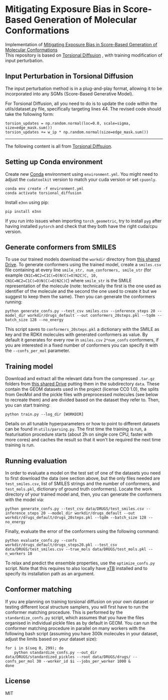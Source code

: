 # Mitigating Exposure Bias in Score-Based Generation of Molecular Conformations   

Implementation of [Mitigating Exposure Bias in Score-Based Generation of Molecular Conformations   
](https://arxiv.org/abs/2206.01729) 
This repository is based on [Torsional Diffsuion](https://github.com/gcorso/torsional-diffusion) , with training modification of input perturbation.

## Input Perturbation in Torsional Diffusion
The input perturbation method is in a plug-and-play format, allowing it to be incorporated into any SGMs (Score-Based Generative Model). 

For Torsional Diffusion, all you need to do is to update the code within the utils/dataset.py file, specifically targeting lines 44. The revised code should take the following form:
    
    torsion_updates = np.random.normal(loc=0.0, scale=sigma, size=edge_mask.sum())
    torsion_updates += w_ip * np.random.normal(size=edge_mask.sum())
***

The following content is all from [Torsional Diffsuion](https://github.com/gcorso/torsional-diffusion).

## Setting up Conda environment

Create new [Conda](https://docs.anaconda.com/anaconda/install/index.html) environment using `environment.yml`. You might need to adjust the `cudatoolkit` version to match your cuda version or set `cpuonly`.

    conda env create -f environment.yml
    conda activate torsional_diffusion

Install `e3nn` using pip:

    pip install e3nn

If you run into issues when importing `torch_geometric`, try to install `pyg` after having installed `pytorch` and check that they both have the right cuda/cpu version. 

## Generate conformers from SMILES

To use our trained models download the `workdir` directory from [this shared Drive](https://drive.google.com/drive/folders/1BBRpaAvvS2hTrH81mAE4WvyLIKMyhwN7?usp=sharing). To generate conformers using the trained model, create a `smiles.csv` file containing at every line `smile_str, num_conformers, smile_str` (for example `CN1C=NC2=C1C(=O)N(C(=O)N2C)C, 10, CN1C=NC2=C1C(=O)N(C(=O)N2C)C`) where `smile_str` is the SMILE representation of the molecule (note: technically the first is the one used as identifier of the molecule and the second the one used to create it but we suggest to keep them the same). Then you can generate the conformers running:

    python generate_confs.py --test_csv smiles.csv --inference_steps 20 --model_dir workdir/drugs_default --out conformers_20steps.pkl --tqdm --batch_size 128 --no_energy

This script saves to `conformers_20steps.pkl` a dictionary with the SMILE as key and the RDKit molecules with generated conformers as value. By default it generates for every row in `smiles.csv` `2*num_confs` conformers, if you are interested in a fixed number of conformers you can specify it with the `--confs_per_mol` parameter.

## Training model

Download and extract all the relevant data from the compressed `.tar.gz` folders from [this shared Drive](https://drive.google.com/drive/folders/1BBRpaAvvS2hTrH81mAE4WvyLIKMyhwN7?usp=sharing) putting them in the subdirectory `data`. These contain the GEOM datasets used in the project (license CC0 1.0), the splits from GeoMol and the pickle files with preprocessed molecules (see below to recreate them) and are divided based on the dataset they refer to. Then, you can start training:

    python train.py --log_dir [WORKDIR]

Details on all tunable hyperparameters or how to point to different datasets can be found in  `utils/parsing.py`. The first time the training is run, a featurisation procedure starts (about 2h on single core CPU, faster with more cores) and caches the result so that it won't be required the next time training is run.

## Running evaluation

In order to evaluate a model on the test set of one of the datasets you need to first download the data (see section above, but the only files needed are `test_smiles.csv`, list of SMILES strings and the number of conformers, and `test_mols.pkl`, dictionary of ground truth conformers). Locate the work directory of your trained model and, then, you can generate the conformers with the model via:

    python generate_confs.py --test_csv data/DRUGS/test_smiles.csv --inference_steps 20 --model_dir workdir/drugs_default --out workdir/drugs_default/drugs_20steps.pkl --tqdm --batch_size 128 --no_energy

Finally, evaluate the error of the conformers using the following command:

    python evaluate_confs.py --confs workdir/drugs_default/drugs_steps20.pkl --test_csv data/DRUGS/test_smiles.csv --true_mols data/DRUGS/test_mols.pkl --n_workers 10

To relax and predict the ensemble properties, use the `optimize_confs.py` script. Note that this requires to also locally have [xTB](https://xtb-docs.readthedocs.io/en/latest/setup.html) installed and to specify its installation path as an argument.

## Conformer matching

If you are planning on training torsional diffusion on your own dataset or testing different local structure samplers, you will first have to run the conformer matching procedure. This is performed by the `standardize_confs.py` script, which assumes that you have the files organised in individual pickle files as by default in GEOM. You can run the conformer matching procedure in parallel on many workers with the following bash script (assuming you have 300k molecules in your dataset, adjust the limits based on your dataset size):

    for i in $(seq 0, 299); do
        python standardize_confs.py --out_dir data/DRUGS/standardized_pickles --root data/DRUGS/drugs/ --confs_per_mol 30 --worker_id $i --jobs_per_worker 1000 &
    done


## License
MIT
